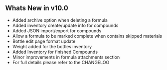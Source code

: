 Whats New in v10.0
--------------------------
- Added archive option when deleting a formula
- Added inventory create/update info for compounds
- Added JSON import/export for compounds
- Allow a formula to be marked complete when contains skipped materials
- Bottle edit page format update
- Weight added for the bottles inventory
- Added Inventory for finished Compounds
- Minor improvements in formula attachments section
- For full details please refer to the CHANGELOG
